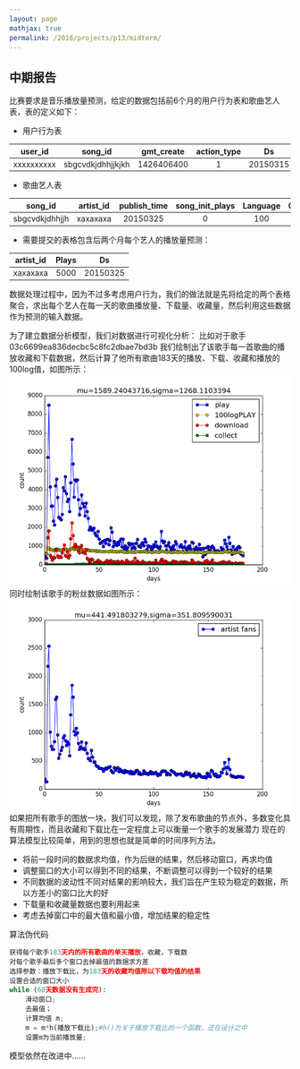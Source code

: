 ```yaml
---
layout: page
mathjax: true
permalink: /2016/projects/p13/midterm/
---
```


## 中期报告

比赛要求是音乐播放量预测，给定的数据包括前6个月的用户行为表和歌曲艺人表，表的定义如下：

- 用户行为表

| user_id   |   song_id   |  gmt_create |    action_type   |    Ds   |
|----------|:-------------:|:-------------:|:-------------:|:------:|
|xxxxxxxxxx|sbgcvdkjdhhjjkjkh|1426406400|1|20150315|


- 歌曲艺人表

|song_id|artist_id|publish_time|song_init_plays|Language|Gender|
|----------|:-------------:|:-------------:|:-------------:|:-------------:|------:|
|sbgcvdkjdhhjjh|xaxaxaxa|20150325|0|100|1|

- 需要提交的表格包含后两个月每个艺人的播放量预测：

| artist_id   |   Plays  |    Ds   |
|----------|:-------------:|:------:|
|xaxaxaxa|5000|20150325|

数据处理过程中，因为不过多考虑用户行为，我们的做法就是先将给定的两个表格聚合，求出每个艺人在每一天的歌曲播放量、下载量、收藏量，然后利用这些数据作为预测的输入数据。

为了建立数据分析模型，我们对数据进行可视化分析：
比如对于歌手03c6699ea836decbc5c8fc2dbae7bd3b
我们绘制出了该歌手每一首歌曲的播放收藏和下载数据，然后计算了他所有歌曲183天的播放、下载、收藏和播放的100log值，如图所示：
![image](https://github.com/zimuxin/TianchiMusicPrediction/blob/master/play03.png)
同时绘制该歌手的粉丝数据如图所示：
![image](https://github.com/zimuxin/TianchiMusicPrediction/blob/master/fan03.png)
如果把所有歌手的图放一块，我们可以发现，除了发布歌曲的节点外，多数变化具有周期性，而且收藏和下载比在一定程度上可以衡量一个歌手的发展潜力
现在的算法模型比较简单，用到的思想也就是简单的时间序列方法。
- 将前一段时间的数据求均值，作为后继的结果，然后移动窗口，再求均值
- 调整窗口的大小可以得到不同的结果，不断调整可以得到一个较好的结果
- 不同数据的波动性不同对结果的影响较大，我们旨在产生较为稳定的数据，所以方差小的窗口比大的好
- 下载量和收藏量数据也要利用起来
- 考虑去掉窗口中的最大值和最小值，增加结果的稳定性

算法伪代码

```python
获得每个歌手183天内的所有歌曲的单天播放，收藏，下载数
对每个歌手最后多个窗口去掉最值的数据求方差
选择参数：播放下载比，为183天的收藏均值除以下载均值的结果
设置合适的窗口大小
while (60天数据没有生成完):
    滑动窗口;
    去最值；
    计算均值 m;
    m = m*h(播放下载比);#h()为关于播放下载比的一个函数，还在设计之中
    设置m为当前播放量;
```
模型依然在改进中......

